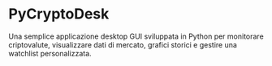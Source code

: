 # PyCryptoDesk
Una semplice applicazione desktop GUI sviluppata in Python per monitorare criptovalute, visualizzare dati di mercato, grafici storici e gestire una watchlist personalizzata.
